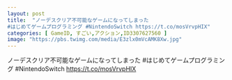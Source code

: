```yaml
---
layout: post
title:  "ノーデスクリア不可能なゲームになってしまった
#はじめてゲームプログラミング #NintendoSwitch https://t.co/mosVrvpHIX"
categories: [ GameID, すごい,アクション,ID3307627560 ]
image: "https://pbs.twimg.com/media/E3zlx0mVcAMK8Xw.jpg"
---
```

ノーデスクリア不可能なゲームになってしまった
#はじめてゲームプログラミング #NintendoSwitch https://t.co/mosVrvpHIX
